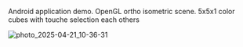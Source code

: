 Android application demo.
OpenGL ortho isometric scene. 5x5x1 color cubes with touche selection each others

![photo_2025-04-21_10-36-31](https://github.com/user-attachments/assets/80fc7c4c-67dc-465a-adbe-8182f366e704)

